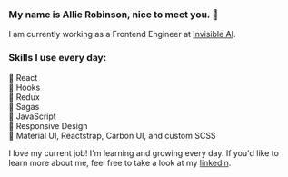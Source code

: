 ### My name is Allie Robinson, nice to meet you. 🌻

I am currently working as a Frontend Engineer at <a href="https://www.invisible.ai/">Invisible AI</a>. <br />

### Skills I use every day:
🌷 React<br />
🦋 Hooks<br />
🦚 Redux<br />
🍄 Sagas<br />
🌸 JavaScript<br />
🌹 Responsive Design<br />
🌺 Material UI, Reactstrap, Carbon UI, and custom SCSS<br />

I love my current job! I'm learning and growing every day. If you'd like to learn more about me, feel free to take a look at my <a href="https://www.linkedin.com/in/allie-robinson/">linkedin</a>.
